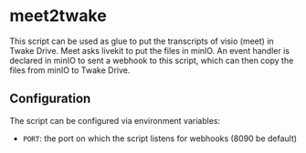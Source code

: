 # meet2twake

This script can be used as glue to put the transcripts of visio (meet) in Twake Drive.
Meet asks livekit to put the files in minIO. An event handler is declared in minIO to
sent a webhook to this script, which can then copy the files from minIO to Twake Drive.

## Configuration

The script can be configured via environment variables:

* `PORT`: the port on which the script listens for webhooks (8090 be default)
